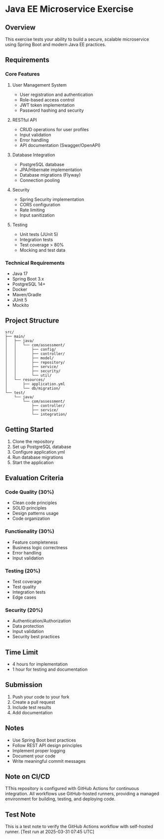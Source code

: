 # Java EE Microservice Exercise

## Overview
This exercise tests your ability to build a secure, scalable microservice using Spring Boot and modern Java EE practices.

## Requirements

### Core Features
1. User Management System
   - User registration and authentication
   - Role-based access control
   - JWT token implementation
   - Password hashing and security

2. RESTful API
   - CRUD operations for user profiles
   - Input validation
   - Error handling
   - API documentation (Swagger/OpenAPI)

3. Database Integration
   - PostgreSQL database
   - JPA/Hibernate implementation
   - Database migrations (Flyway)
   - Connection pooling

4. Security
   - Spring Security implementation
   - CORS configuration
   - Rate limiting
   - Input sanitization

5. Testing
   - Unit tests (JUnit 5)
   - Integration tests
   - Test coverage > 80%
   - Mocking and test data

### Technical Requirements
- Java 17
- Spring Boot 3.x
- PostgreSQL 14+
- Docker
- Maven/Gradle
- JUnit 5
- Mockito

## Project Structure
```
src/
├── main/
│   ├── java/
│   │   └── com/assessment/
│   │       ├── config/
│   │       ├── controller/
│   │       ├── model/
│   │       ├── repository/
│   │       ├── service/
│   │       ├── security/
│   │       └── util/
│   └── resources/
│       ├── application.yml
│       └── db/migration/
└── test/
    └── java/
        └── com/assessment/
            ├── controller/
            ├── service/
            └── integration/
```

## Getting Started

1. Clone the repository
2. Set up PostgreSQL database
3. Configure application.yml
4. Run database migrations
5. Start the application

## Evaluation Criteria

### Code Quality (30%)
- Clean code principles
- SOLID principles
- Design patterns usage
- Code organization

### Functionality (30%)
- Feature completeness
- Business logic correctness
- Error handling
- Input validation

### Testing (20%)
- Test coverage
- Test quality
- Integration tests
- Edge cases

### Security (20%)
- Authentication/Authorization
- Data protection
- Input validation
- Security best practices

## Time Limit
- 4 hours for implementation
- 1 hour for testing and documentation

## Submission
1. Push your code to your fork
2. Create a pull request
3. Include test results
4. Add documentation

## Notes
- Use Spring Boot best practices
- Follow REST API design principles
- Implement proper logging
- Document your code
- Write meaningful commit messages 

## Note on CI/CD

TThis repository is configured with GitHub Actions for continuous integration. All workflows use GitHub-hosted runners, providing a managed environment for building, testing, and deploying code.
## Test Note
This is a test note to verify the GitHub Actions workflow with self-hosted runner. [Test run at 2025-03-31 07:45 UTC]
